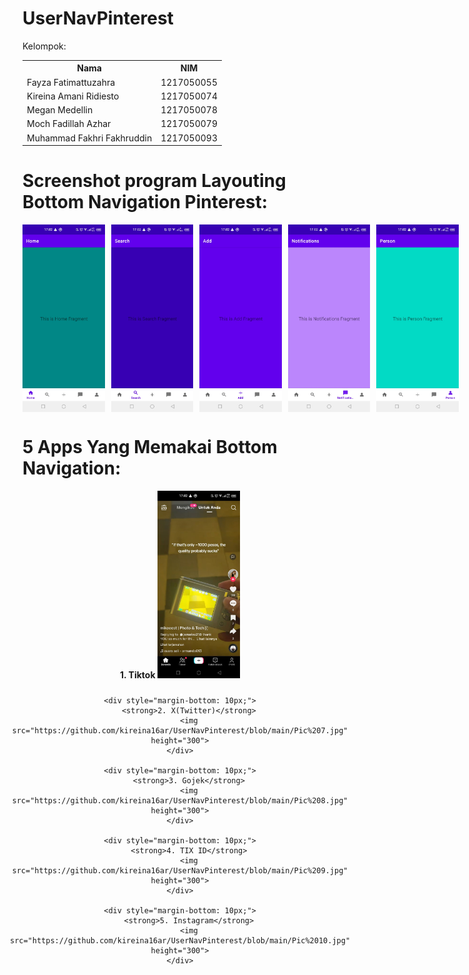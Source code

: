 # UserNavPinterest

Kelompok:
<table>
  <tr>
    <th>Nama</th>
    <th>NIM</th>
  </tr>
  <tr>
    <td>Fayza Fatimattuzahra</td>
    <td>1217050055</td>
  </tr>
  <tr>
    <td>Kireina Amani Ridiesto</td>
    <td>1217050074</td>
  </tr>
   <tr>
    <td>Megan Medellin</td>
    <td>1217050078</td>
  </tr>
  <tr>
    <td>Moch Fadillah Azhar</td>
    <td>1217050079</td>
  </tr>
  <tr>
    <td>Muhammad Fakhri Fakhruddin</td>
    <td>1217050093</td>
  </tr>
</table>

# Screenshot program Layouting Bottom Navigation Pinterest:
<div style="display: flex; flex-direction: row;">
    <img src="https://github.com/kireina16ar/UserNavPinterest/blob/main/Pic%201.jpg" height="300" style="margin-right: 10px;">
    <img src="https://github.com/kireina16ar/UserNavPinterest/blob/main/Pic%202.jpg" height="300" style="margin-right: 10px;">
    <img src="https://github.com/kireina16ar/UserNavPinterest/blob/main/Pic%203.jpg" height="300" style="margin-right: 10px;">
    <img src="https://github.com/kireina16ar/UserNavPinterest/blob/main/Pic%204.jpg" height="300" style="margin-right: 10px;">
    <img src="https://github.com/kireina16ar/UserNavPinterest/blob/main/Pic%205.jpg" height="300">
</div>

# 5 Apps Yang Memakai Bottom Navigation:

<div style="display: flex; flex-direction: column; align-items: center; text-align: center;">
    <div style="margin-bottom: 10px;">
        <strong>1. Tiktok</strong>
        <img src="https://github.com/kireina16ar/UserNavPinterest/blob/main/Pic%206.jpg" height="300">
    </div>

    <div style="margin-bottom: 10px;">
        <strong>2. X(Twitter)</strong>
        <img src="https://github.com/kireina16ar/UserNavPinterest/blob/main/Pic%207.jpg" height="300">
    </div>

    <div style="margin-bottom: 10px;">
        <strong>3. Gojek</strong>
        <img src="https://github.com/kireina16ar/UserNavPinterest/blob/main/Pic%208.jpg" height="300">
    </div>

    <div style="margin-bottom: 10px;">
        <strong>4. TIX ID</strong>
        <img src="https://github.com/kireina16ar/UserNavPinterest/blob/main/Pic%209.jpg" height="300">
    </div>

    <div style="margin-bottom: 10px;">
        <strong>5. Instagram</strong>
        <img src="https://github.com/kireina16ar/UserNavPinterest/blob/main/Pic%2010.jpg" height="300">
    </div>
</div>


